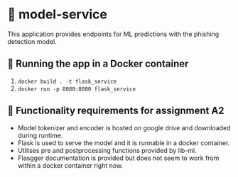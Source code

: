 # 🔧 model-service
This application provides endpoints for ML predictions with the phishing detection model.

## 🐋 Running the app in a Docker container
1. ```docker build . -t flask_service``` 
2. ```docker run -p 8080:8080 flask_service``` 

## 📝 Functionality requirements for assignment A2
- Model tokenizer and encoder is hosted on google drive and downloaded during runtime.
- Flask is used to serve the model and it is runnable in a docker container.
- Utilises pre and postprocessing functions provided by lib-ml.
- Flasgger documentation is provided but does not seem to work from within a docker container right now.